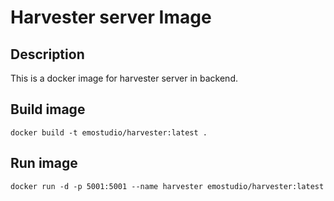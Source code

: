 # Harvester server Image
## Description
This is a docker image for harvester server in backend.
## Build image
```
docker build -t emostudio/harvester:latest .
```
## Run image
```
docker run -d -p 5001:5001 --name harvester emostudio/harvester:latest
```